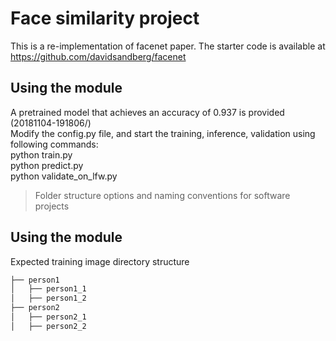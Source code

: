 # Face similarity project

This is a re-implementation of facenet paper. The starter code is available at https://github.com/davidsandberg/facenet

## Using the module
A pretrained model that achieves an accuracy of 0.937 is provided (20181104-191806/)<br />
Modify the config.py file, and start the training, inference, validation using following commands:<br />
python train.py<br />
python predict.py<br />
python validate_on_lfw.py<br />

> Folder structure options and naming conventions for software projects
## Using the module
Expected training image directory structure
```bash
├── person1
│   ├── person1_1
│   ├── person1_2
├── person2
│   ├── person2_1
│   ├── person2_2
```
